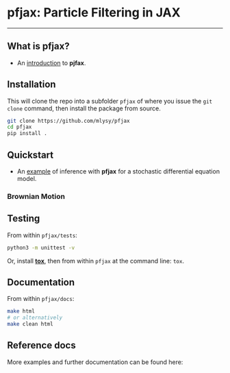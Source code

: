 # **pfjax**: Particle Filtering in JAX

---

## What is pfjax?

- An [introduction](docs/notebooks/pfjax.ipynb) to **pjfax**.

## Installation

This will clone the repo into a subfolder `pfjax` of where you issue the `git clone` command, then install the package from source.

```bash
git clone https://github.com/mlysy/pfjax
cd pfjax
pip install .
``` 

## Quickstart 
- An [example](docs/notebooks/lotvol.ipynb) of inference with **pfjax** for a stochastic differential equation model.

### Brownian Motion


## Testing

From within `pfjax/tests`:

```bash
python3 -m unittest -v
```

Or, install [**tox**](https://tox.wiki/en/latest/index.html), then from within `pfjax` at the command line: `tox`.

## Documentation

From within `pfjax/docs`:

```bash
make html
# or alternatively
make clean html
```

## Reference docs

More examples and further documentation can be found here:
